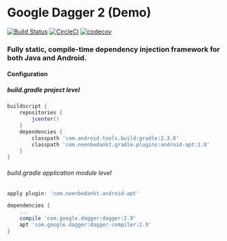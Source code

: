 # Google Dagger 2 (Demo)

[![Build Status](https://travis-ci.org/WeRockStar/Dagger2.svg?branch=master)](https://travis-ci.org/WeRockStar/Dagger2) [![CircleCI](https://circleci.com/gh/WeRockStar/Dagger2/tree/master.svg?style=svg)](https://circleci.com/gh/WeRockStar/Dagger2/tree/master) [![codecov](https://codecov.io/gh/WeRockStar/Dagger2/branch/master/graph/badge.svg)](https://codecov.io/gh/WeRockStar/Dagger2)

### Fully static, compile-time dependency injection framework for both Java and Android.
#### Configuration
##### build.gradle project level

``` groovy
buildscript {
    repositories {
        jcenter()
    }
    dependencies {
        classpath 'com.android.tools.build:gradle:2.3.0'
        classpath 'com.neenbedankt.gradle.plugins:android-apt:1.8'
    }
}
```

###### build.gradle application module level

``` groovy
apply plugin: 'com.neenbedankt.android-apt'

dependencies {
    ...
    compile 'com.google.dagger:dagger:2.9'
    apt 'com.google.dagger:dagger-compiler:2.9'
}
```